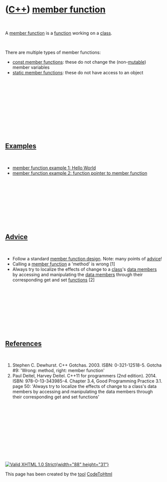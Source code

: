 



 

 

 

 

 

([C++](Cpp.htm)) [member function](CppMemberFunction.htm)
=========================================================

 

A [member function](CppMemberFunction.htm) is a
[function](CppFunction.htm) working on a [class](CppClass.htm).

 

There are multiple types of member functions:

-   [const member functions](CppConstMemberFunction.htm): these do not
    change the (non-[mutable](CppMutable.htm)) member variables
-   [static member functions](CppStaticMemberFunction.htm): these do not
    have access to an object

 

 

 

 

 

 

[Examples](CppExample.htm)
--------------------------

 

-   [member function example 1: Hello
    World](CppMemberFunctionExample1.htm)
-   [member function example 2: function pointer to member
    function](CppMemberFunctionExample2.htm)

 

 

 

 

 

[Advice](CppAdvice.htm)
-----------------------

 

-   Follow a standard [member function
    design](CppMemberFunctionDesign.htm). Note: many points of
    [advice](CppAdvice.htm)!
-   Calling a [member function](CppMemberFunction.htm) a 'method' is
    wrong \[1\]
-   Always try to localize the effects of change to a
    [class](CppClass.htm)'s [data members](CppDataMember.htm) by
    accessing and manipulating the [data members](CppDataMember.htm)
    through their corresponding get and set
    [functions](CppMemberFunction.htm) \[2\]

 

 

 

 

 

[References](CppReferences.htm)
-------------------------------

 

1.  Stephen C. Dewhurst. C++ Gotchas. 2003. ISBN: 0-321-12518-5. Gotcha
    \#9: 'Wrong: method, right: member function'
2.  Paul Deitel, Harvey Deitel. C++11 for programmers (2nd edition).
    2014. ISBN: 978-0-13-343985-4. Chapter 3.4, Good Programming
    Practice 3.1. page 50: 'Always try to localize the effects of change
    to a class's data members by accessing and manipulating the data
    members through their corresponding get and set functions'

 

 

 

 

 





 

[![Valid XHTML 1.0 Strict](valid-xhtml10.png){width="88"
height="31"}](http://validator.w3.org/check?uri=referer)

This page has been created by the [tool](Tools.htm)
[CodeToHtml](ToolCodeToHtml.htm)
